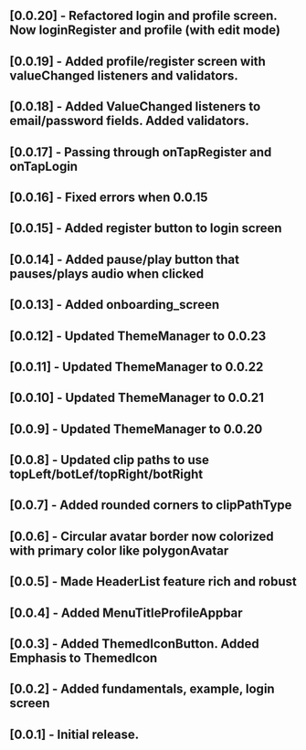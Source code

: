## [0.0.20] - Refactored login and profile screen. Now loginRegister and profile (with edit mode)
## [0.0.19] - Added profile/register screen with valueChanged listeners and validators.
## [0.0.18] - Added ValueChanged listeners to email/password fields. Added validators.
## [0.0.17] - Passing through onTapRegister and onTapLogin
## [0.0.16] - Fixed errors when 0.0.15
## [0.0.15] - Added register button to login screen
## [0.0.14] - Added pause/play button that pauses/plays audio when clicked
## [0.0.13] - Added onboarding_screen
## [0.0.12] - Updated ThemeManager to 0.0.23
## [0.0.11] - Updated ThemeManager to 0.0.22
## [0.0.10] - Updated ThemeManager to 0.0.21
## [0.0.9] - Updated ThemeManager to 0.0.20
## [0.0.8] - Updated clip paths to use topLeft/botLef/topRight/botRight
## [0.0.7] - Added rounded corners to clipPathType
## [0.0.6] - Circular avatar border now colorized with primary color like polygonAvatar
## [0.0.5] - Made HeaderList feature rich and robust
## [0.0.4] - Added MenuTitleProfileAppbar
## [0.0.3] - Added ThemedIconButton. Added Emphasis to ThemedIcon
## [0.0.2] - Added fundamentals, example, login screen
## [0.0.1] - Initial release.